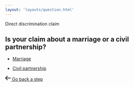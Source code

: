 ```yaml
---
layout: 'layouts/question.html'
---
```


<section class="Card">
  <div class="Card-segment">
    <div class="u-fs--1 u-case--upper u-margin-b-e--lg">Direct discrimination claim</div>
    <h1 class="Card-heading">Is your claim about a marriage or a civil partnership?</h1>
    <ul class="LinkList" role="list">
      <li>
        <a href="{{ '/discrimination/direct/marriage-civil-partnership/marriage/' | url }}" class="LinkBlock">
          <p>
            Marriage
          </p>
        </a>
      </li>
      <li>
        <a href="{{ '/discrimination/direct/marriage-civil-partnership/civil-partnership/' | url }}" class="LinkBlock">
          <p>
            Civil partnership
          </p>
        </a>
      </li>
    </ul>
  </div>
  <div class="Card-segment">
    <div class="ButtonGroup">
      <a href="../" class="Button Button--ghost">
      <svg class="Icon" fill="none" xmlns="http://www.w3.org/2000/svg" viewBox="0 0 18 18" height="18" width="18"><path d="M17 9H1m0 0 6-6M1 9l6 6" stroke="currentColor" stroke-linecap="round" stroke-linejoin="round" stroke-width="2"/></svg>
      <span class="Button-label">
        Go back a step
      </span>
    </a>
    </div>
  </div>
</section>
